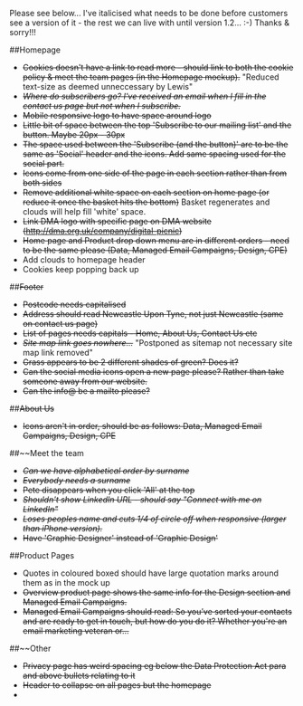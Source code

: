 Please see below... I've italicised what needs to be done before customers see a version of it - the rest we can live with until version 1.2... :-) Thanks & sorry!!!

##Homepage
- ~~Cookies doesn't have a link to read more - should link to both the cookie policy & meet the team pages (in the Homepage mockup).~~ "Reduced text-size as deemed unneccessary by Lewis"
- ~~_Where do subscribers go? I've received an email when I fill in the contact us page but not when I subscribe._~~
- ~~Mobile responsive logo to have space around logo~~
- ~~Little bit of space between the top 'Subscribe to our mailing list' and the button. Maybe 20px - 30px~~
- ~~The space used between the 'Subscribe (and the button)' are to be the same as 'Social' header and the icons. Add same spacing used for the social part.~~
- ~~Icons come from one side of the page in each section rather than from both sides~~
- ~~Remove additional white space on each section on home page (or reduce it once the basket hits the bottom)~~ Basket regenerates and clouds will help fill 'white' space.
- ~~Link DMA logo with specific page on DMA website (http://dma.org.uk/company/digital-picnic)~~
- ~~Home page and Product drop down menu are in different orders - need to be the same please (Data, Managed Email Campaigns, Design, CPE)~~
- Add clouds to homepage header 
- Cookies keep popping back up
 
 
##~~Footer~~
- ~~Postcode needs capitalised~~
- ~~Address should read Newcastle Upon Tyne, not just Newcastle (same on contact us page)~~
- ~~List of pages needs capitals - Home, About Us, Contact Us etc~~
- ~~_Site map link goes nowhere..._~~ "Postponed as sitemap not necessary site map link removed"
- ~~Grass appears to be 2 different shades of green? Does it?~~
- ~~Can the social media icons open a new page please? Rather than take someone away from our website.~~ 
- ~~Can the info@ be a mailto please?~~
 
 
##~~About Us~~
- ~~Icons aren't in order, should be as follows: Data, Managed Email Campaigns, Design, CPE~~
 
##~~Meet the team
- ~~_Can we have alphabetical order by surname_~~
- ~~_Everybody needs a surname_~~
- ~~Pete disappears when you click 'All' at the top~~
- ~~_Shouldn't show LinkedIn URL - should say "Connect with me on LinkedIn"_~~
- ~~_Loses peoples name and cuts 1/4 of circle off when responsive (larger than iPhone version)._~~
- ~~Have 'Graphic Designer' instead of 'Graphic Design'~~
 
 
##Product Pages
- Quotes in coloured boxed should have large quotation marks around them as in the mock up
- ~~Overview product page shows the same info for the Design section and Managed Email Campaigns.~~
- ~~Managed Email Campaigns should read: So you’ve sorted your contacts and are ready to get in touch, but how do you do it? Whether you're an email marketing veteran or...~~
 
##~~Other
- ~~Privacy page has weird spacing eg below the Data Protection Act para and above bullets relating to it~~
- ~~Header to collapse on all pages but the homepage~~
- 

